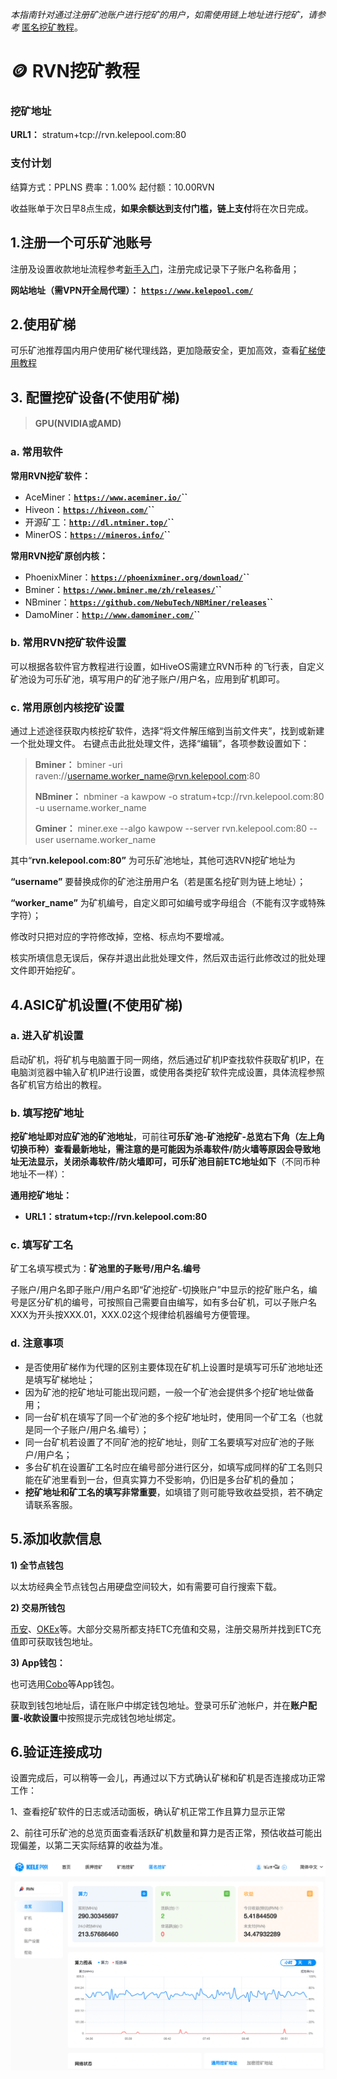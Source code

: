 
*本指南针对通过注册矿池账户进行挖矿的用户，如需使用链上地址进行挖矿，请参考* [匿名挖矿教程](../anonymous.md)。


# 🪙 RVN挖矿教程

### 挖矿地址

**URL1：** stratum+tcp://rvn.kelepool.com:80

### 支付计划

结算方式：PPLNS       费率：1.00%      起付额：10.00RVN  

收益账单于次日早8点生成，**如果余额达到支付门槛，链上支付**将在次日完成。

## 1.注册一个可乐矿池账号

注册及设置收款地址流程参考[新手入门](../../)，注册完成记录下子账户名称备用；

**网站地址（需VPN开全局代理）：** [**`https://www.kelepool.com/`**](https://www.kelepool.com/)

## 2.使用矿梯

可乐矿池推荐国内用户使用矿梯代理线路，更加隐蔽安全，更加高效，查看[矿梯使用教程](../ladder.md)

## **3. 配置挖矿设备(不使用矿梯)**

> **GPU(NVIDIA或AMD)**

### **a. 常用软件**

**常用RVN挖矿软件：**

* AceMiner：[**`https://www.aceminer.io/`**](https://www.aceminer.io/)**``**
* Hiveon：[**`https://hiveon.com/`**](https://hiveon.com/)**``**
* 开源矿工：[**`http://dl.ntminer.top/`**](http://dl.ntminer.top/)**``**
* MinerOS：[**`https://mineros.info/`**](https://mineros.info/)**``**

**常用RVN挖矿原创内核：**

* PhoenixMiner：[**`https://phoenixminer.org/download/`**](https://phoenixminer.org/download/)**``**
* Bminer：[**`https://www.bminer.me/zh/releases/`**](https://www.bminer.me/zh/releases/)**``**
* NBminer：[**`https://github.com/NebuTech/NBMiner/releases`**](https://github.com/NebuTech/NBMiner/releases)**``**
* DamoMiner：[**`http://www.damominer.com/`**](http://www.damominer.com/)**``**

### **b. 常用RVN挖矿软件设置**

可以根据各软件官方教程进行设置，如HiveOS需建立RVN币种 的飞行表，自定义矿池设为可乐矿池，填写用户的矿池子账户/用户名，应用到矿机即可。

### **c. 常用原创内核挖矿设置**

通过上述途径获取内核挖矿软件，选择“将文件解压缩到当前文件夹”，找到或新建一个批处理文件。 右键点击此批处理文件，选择“编辑”，各项参数设置如下：


> **Bminer：** bminer -uri raven://username.worker_name@rvn.kelepool.com:80
>
> **NBminer：** nbminer -a kawpow -o stratum+tcp://rvn.kelepool.com:80 -u username.worker\_name
>
> **Gminer：** miner.exe --algo kawpow --server rvn.kelepool.com:80 --user username.worker\_name

其中“**rvn.kelepool.com:80”** 为可乐矿池地址，其他可选RVN挖矿地址为

**“username”** 要替换成你的矿池注册用户名（若是匿名挖矿则为链上地址）；

**“worker\_name”** 为矿机编号，自定义即可如编号或字母组合（不能有汉字或特殊字符）；

修改时只把对应的字符修改掉，空格、标点均不要增减。

核实所填信息无误后，保存并退出此批处理文件，然后双击运行此修改过的批处理文件即开始挖矿。

## 4.ASIC矿机设置(不使用矿梯)

### **a. 进入矿机设置**

启动矿机，将矿机与电脑置于同一网络，然后通过矿机IP查找软件获取矿机IP，在电脑浏览器中输入矿机IP进行设置，或使用各类挖矿软件完成设置，具体流程参照各矿机官方给出的教程。

### b. 填写挖矿地址

**挖矿地址即对应矿池的矿池地址**，可前往**可乐矿池-矿池挖矿-总览右下角（左上角切换币种）**查看最新地址，需注意的是可能因为杀毒软件/防火墙等原因会导致地址无法显示，关闭杀毒软件/防火墙即可，可乐矿池目前**ETC地址如下**（不同币种地址不一样）：

**通用挖矿地址：**

* **URL1：stratum+tcp://rvn.kelepool.com:80**

### c. **填写**矿工名

矿工名填写模式为：**矿池里的子账号/用户名.编号**

子账户/用户名即子账户/用户名即“矿池挖矿-切换账户”中显示的挖矿账户名，编号是区分矿机的编号，可按照自己需要自由编写，如有多台矿机，可以子账户名XXX为开头按XXX.01，XXX.02这个规律给机器编号方便管理。

### d. 注意事项

* 是否使用矿梯作为代理的区别主要体现在矿机上设置时是填写可乐矿池地址还是填写矿梯地址；
* 因为矿池的挖矿地址可能出现问题，一般一个矿池会提供多个挖矿地址做备用；
* 同一台矿机在填写了同一个矿池的多个挖矿地址时，使用同一个矿工名（也就是同一个子账户/用户名.编号）；
* 同一台矿机若设置了不同矿池的挖矿地址，则矿工名要填写对应矿池的子账户/用户名；
* 多台矿机在设置矿工名时应在编号部分进行区分，如填写成同样的矿工名则只能在矿池里看到一台，但真实算力不受影响，仍旧是多台矿机的叠加；
* **挖矿地址和矿工名的填写非常重要**，如填错了则可能导致收益受损，若不确定请联系客服。

## 5.添加收款信息

**1) 全节点钱包**

以太坊经典全节点钱包占用硬盘空间较大，如有需要可自行搜索下载。

**2) 交易所钱包**

[币安](https://www.binance.com/cn)、[OKEx](https://www.okex.com/)等。大部分交易所都支持ETC充值和交易，注册交易所并找到ETC充值即可获取钱包地址。

**3) App钱包：**

也可选用[Cobo](https://cobo.com/)等App钱包。

获取到钱包地址后，请在账户中绑定钱包地址。登录可乐矿池帐户，并在**账户配置-收款设置**中按照提示完成钱包地址绑定。

## 6.验证连接成功

设置完成后，可以稍等一会儿，再通过以下方式确认矿梯和矿机是否连接成功正常工作：

1、查看挖矿软件的日志或活动面板，确认矿机正常工作且算力显示正常&#x20;

2、前往可乐矿池的总览页面查看活跃矿机数量和算力是否正常，预估收益可能出现偏差，以第二天实际结算的收益为准。

![](<../../.gitbook/assets/image(303).png>)
